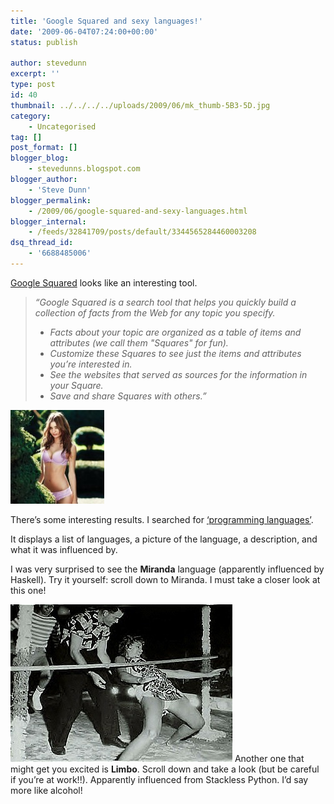 ```yaml
---
title: 'Google Squared and sexy languages!'
date: '2009-06-04T07:24:00+00:00'
status: publish

author: stevedunn
excerpt: ''
type: post
id: 40
thumbnail: ../../../../uploads/2009/06/mk_thumb-5B3-5D.jpg
category:
    - Uncategorised
tag: []
post_format: []
blogger_blog:
    - stevedunns.blogspot.com
blogger_author:
    - 'Steve Dunn'
blogger_permalink:
    - /2009/06/google-squared-and-sexy-languages.html
blogger_internal:
    - /feeds/32841709/posts/default/3344565284460003208
dsq_thread_id:
    - '6688485006'
---
```

[Google Squared](http://www.google.com/squared) looks like an interesting tool.

> *“Google Squared is a search tool that helps you quickly build a collection of facts from the Web for any topic you specify.*
> 
> - *Facts about your topic are organized as a table of items and attributes (we call them "Squares" for fun).*
> - *Customize these Squares to see just the items and attributes you’re interested in.*
> - *See the websites that served as sources for the information in your Square.*
> - *Save and share Squares with others.”*

 [![mk](../../../../uploads/2009/06/mk_thumb-5B3-5D.jpg "mk")](/wp-content/uploads/2009/06/mk_thumb-5B3-5D.jpg)

There’s some interesting results. I searched for [‘programming languages’](http://www.google.com/squared/search?q=programming+languages#).

It displays a list of languages, a picture of the language, a description, and what it was influenced by.

I was very surprised to see the **Miranda** language (apparently influenced by Haskell). Try it yourself: scroll down to Miranda. I must take a closer look at this one!

**[![limbo](../../../../uploads/2009/06/limbo_thumb-5B1-5D.jpg "limbo")](/wp-content/uploads/2009/06/limbo_thumb-5B1-5D.jpg)** Another one that might get you excited is **Limbo**. Scroll down and take a look (but be careful if you’re at work!!). Apparently influenced from Stackless Python. I’d say more like alcohol!
